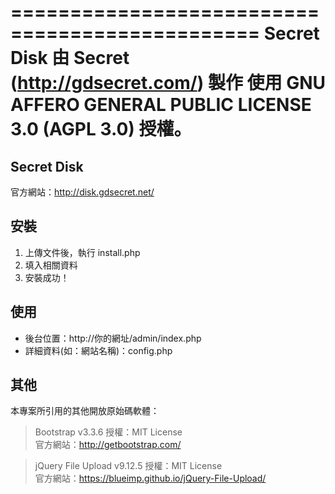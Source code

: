 ﻿===============================================
Secret Disk 由 Secret (http://gdsecret.com/) 製作
使用 GNU AFFERO GENERAL PUBLIC LICENSE 3.0 (AGPL 3.0) 授權。
===============================================

Secret Disk
-----
官方網站：http://disk.gdsecret.net/


安裝
-----
1. 上傳文件後，執行 install.php
2. 填入相關資料
3. 安裝成功！

使用
-----
* 後台位置：http://你的網址/admin/index.php
* 詳細資料(如：網站名稱)：config.php



其他
-----
本專案所引用的其他開放原始碼軟體：

>Bootstrap v3.3.6
授權：MIT License  
官方網站：http://getbootstrap.com/

>jQuery File Upload v9.12.5
授權：MIT License  
官方網站：https://blueimp.github.io/jQuery-File-Upload/
